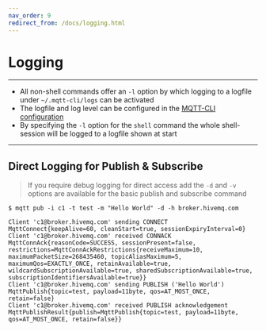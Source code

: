 ```yaml
---
nav_order: 9
redirect_from: /docs/logging.html
---
```


# Logging

***

* All non-shell commands offer an `-l` option by which logging to a logfile under `~/.mqtt-cli/logs` can be activated
* The logfile and log level can be configured in the [MQTT-CLI configuration](configuration.md)
* By specifying the `-l` option for the `shell` command the whole shell-session will be logged to a logfile shown at
  start

***

## Direct Logging for Publish & Subscribe

> If you require debug logging for direct access add the `-d` and `-v` options are available for the basic publish and
> subscribe command

```
$ mqtt pub -i c1 -t test -m "Hello World" -d -h broker.hivemq.com

Client 'c1@broker.hivemq.com' sending CONNECT MqttConnect{keepAlive=60, cleanStart=true, sessionExpiryInterval=0}
Client 'c1@broker.hivemq.com' received CONNACK MqttConnAck{reasonCode=SUCCESS, sessionPresent=false, restrictions=MqttConnAckRestrictions{receiveMaximum=10, maximumPacketSize=268435460, topicAliasMaximum=5, maximumQos=EXACTLY_ONCE, retainAvailable=true, wildcardSubscriptionAvailable=true, sharedSubscriptionAvailable=true, subscriptionIdentifiersAvailable=true}} 
Client 'c1@broker.hivemq.com' sending PUBLISH ('Hello World') MqttPublish{topic=test, payload=11byte, qos=AT_MOST_ONCE, retain=false}
Client 'c1@broker.hivemq.com' received PUBLISH acknowledgement MqttPublishResult{publish=MqttPublish{topic=test, payload=11byte, qos=AT_MOST_ONCE, retain=false}}
```
